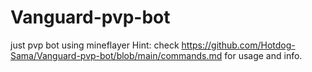 # Vanguard-pvp-bot
just pvp bot using mineflayer
Hint: check https://github.com/Hotdog-Sama/Vanguard-pvp-bot/blob/main/commands.md for usage and info.
